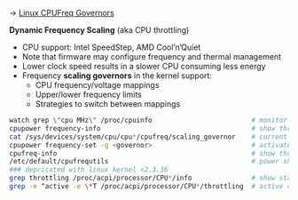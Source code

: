 
→ [Linux CPUFreq Governors](https://www.kernel.org/doc/Documentation/cpu-freq/governors.txt)

**Dynamic Frequency Scaling** (aka CPU throttling)

* CPU support: Intel SpeedStep, AMD Cool’n’Quiet
* Note that firmware may configure frequency and thermal management 
* Lower clock speed results in a slower CPU consuming less energy 
* Frequency **scaling governors** in the kernel support:
  * CPU frequency/voltage mappings
  * Upper/lower frequency limits
  * Strategies to switch between mappings

```bash
watch grep \"cpu MHz\" /proc/cpuinfo                         # monitor cpu speed
cpupower frequency-info                                      # show throttling configuration
cat /sys/devices/system/cpu/cpu*/cpufreq/scaling_governor    # current power scheme for the CPU
cpupower frequency-set -g <governor>                         # activate a particular power scheme
cpufreq-info                                                 # show throttling configuration
/etc/default/cpufrequtils                                    # power sheme configuration
### depricated with linux kernel <2.3.36
grep throttling /proc/acpi/processor/CPU*/info               # show state of throttling control
grep -e ^active -e \*T /proc/acpi/processor/CPU*/throttling  # active configuration if enabled
```
